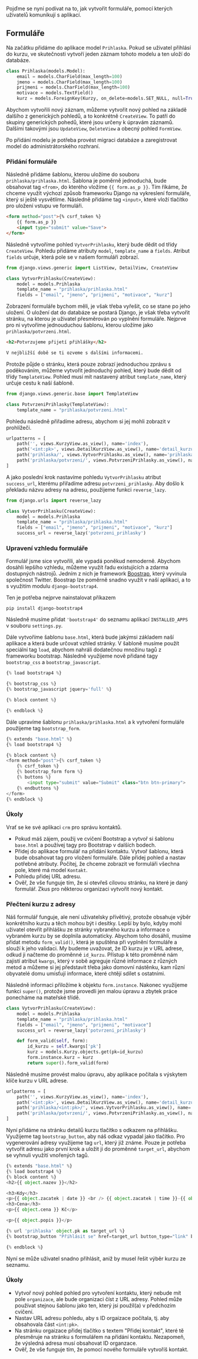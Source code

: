 Pojďme se nyní podívat na to, jak vytvořit formuláře, pomocí kterých uživatelů komunikují s aplikací.

## Formuláře

Na začátku přidáme do aplikace model `Prihlaska`. Pokud se uživatel přihlásí do kurzu, ve skutečnosti vytvoří jeden záznam tohoto modelu a ten uloží do databáze.

```python
class Prihlaska(models.Model):
    email = models.CharField(max_length=100)
    jmeno = models.CharField(max_length=100)
    prijmeni = models.CharField(max_length=100)
    motivace = models.TextField()
    kurz = models.ForeignKey(Kurzy, on_delete=models.SET_NULL, null=True)
```

Abychom vytvořili nový záznam, můžeme vytvořit nový pohled na základě dalšího z generických pohledů, a to konkrétně `CreateView`. To patří do skupiny generických pohedů, které jsou určeny k úpravám záznamů. Dalšími takovými jsou `UpdateView`, `DeleteView` a obecný pohled `FormView`.

Po přidání modelu je potřeba provést migraci databáze a zaregistrovat model do administrátorského rozhraní.

### Přidání formuláře

Následně přidáme šablonu, kterou uložíme do souboru `prihlaska/prihlaska.html`. Šablona je poměrně jednoduchá, bude obsahovat tag `<from>`, do kterého vložíme `{{ form.as_p }}`. Tím říkáme, že chceme využít výchozí způsob frameworku Django na vykreslení formuláře, který si ještě vysvětlíme. Následně přidáme tag `<input>`, které vloží tlačítko pro uložení vstupu ve formuláři.

```html
<form method="post">{% csrf_token %}
    {{ form.as_p }}
    <input type="submit" value="Save">
</form>
```

Následně vytvoříme pohled `VytvorPrihlasku`, který bude dědit od třídy `CreateView`. Pohledu přidáme atributy `model`, `template_name` a `fields`. Atribut `fields` určuje, která pole se v našem formuláři zobrazí.

```python
from django.views.generic import ListView, DetailView, CreateView

class VytvorPrihlasku(CreateView):
    model = models.Prihlaska
    template_name = "prihlaska/prihlaska.html"
    fields = ["email", "jmeno", "prijmeni", "motivace", "kurz"]
```

Zobrazení formuláře bychom měli, je však třeba vyřešit, co se stane po jeho uložení. O uložení dat do databáze se postará Django, je však třeba vytvořit stránku, na kterou je uživatel přesměrován po vyplnění formuláře. Nejprve pro ni vytvoříme jednouduchou šablonu, kterou uložíme jako `prihlaska/potvrzeni.html`.

```html
<h2>Potvrzujeme přijetí přihlášky</h2>

V nejbližší době se ti ozveme s dalšími informacemi.
```

Protože půjde o stránku, která pouze zobrazí jednoduchou zprávu s poděkováním, můžeme vytvořit jednoduchý pohled, který bude dědit od třídy `TemplateView`. Pohled musí mít nastavený atribut `template_name`, který určuje cestu k naší šabloně.

```python
from django.views.generic.base import TemplateView

class PotvrzeniPrihlasky(TemplateView):
    template_name = "prihlaska/potvrzeni.html"
```

Pohledu následně přiřadíme adresu, abychom si jej mohli zobrazit v prohlížeči.

```python
urlpatterns = [
    path('', views.KurzyView.as_view(), name='index'),
    path('<int:pk>', views.DetailKurzView.as_view(), name='detail_kurzu'),
    path('prihlaska/', views.VytvorPrihlasku.as_view(), name='prihlaska'),
    path('prihlaska/potvrzeni/', views.PotvrzeniPrihlasky.as_view(), name='potvrzeni_prihlasky'),
]
```

A jako poslední krok nastavíme pohledu `VytvorPrihlasku` atribut `success_url`, kterému přiřadíme adresu `potvrzeni_prihlasky`. Aby došlo k překladu názvu adresy na adresu, použijeme funkci `reverse_lazy`.


```python
from django.urls import reverse_lazy

class VytvorPrihlasku(CreateView):
    model = models.Prihlaska
    template_name = "prihlaska/prihlaska.html"
    fields = ["email", "jmeno", "prijmeni", "motivace", "kurz"]
    success_url = reverse_lazy('potvrzeni_prihlasky')
```

### Upravení vzhledu formuláře

Formulář jsme sice vytvořili, ale vypadá poněkud nemoderně. Abychom dosáhli lepšího vzhledu, můžeme využít řadu existujících a zdarma dostupných nástrojů. Jedním z nich je framework [Boostrap](https://getbootstrap.com/), který vyvinula společnost Twitter. Boostrap lze poměrně snadno využít v naší aplikaci, a to s využitím modulu `django-bootstrap4`.

Ten je potřeba nejprve nainstalovat příkazem

```
pip install django-bootstrap4
```

Následně musíme přidat `'bootstrap4'` do seznamu aplikací `INSTALLED_APPS` v souboru `settings.py`.

Dále vytvoříme šablonu `base.html`, která bude jakýmsi základem naší aplikace a která bude určovat vzhled stránky. V šabloně musíme použít speciální tag `load`, abychom nahráli dodatečnou množinu tagů z frameworku bootstrap. Následně využijeme nově přidané tagy `bootstrap_css` a `bootstrap_javascript`.

```python
{% load bootstrap4 %}

{% bootstrap_css %}
{% bootstrap_javascript jquery='full' %}

{% block content %}

{% endblock %}
```

Dále upravíme šablonu `prihlaska/prihlaska.html` a k vytvoření formuláře použijeme tag `bootstrap_form`.

```python
{% extends "base.html" %}
{% load bootstrap4 %}

{% block content %}
<form method="post">{% csrf_token %}
    {% csrf_token %}
    {% bootstrap_form form %}
    {% buttons %}
        <input type="submit" value="Submit" class="btn btn-primary">
    {% endbuttons %}
</form>
{% endblock %}
```

### Úkoly

Vrať se ke své aplikaci `crm` pro správu kontaktů. 

- Pokud máš zájem, použij ve cvičení Bootstrap a vytvoř si šablonu `base.html` a používej tagy pro Bootstrap v dalších bodech.
- Přidej do aplikace formulář na přidání kontaktu. Vytvoř šablonu, která bude obsahovat tag pro vložení formuláře. Dále přidej pohled a nastav potřebné atributy. Počítej, že chceme zobrazit ve formuláři všechna pole, které má model `Kontakt`. 
- Pohledu přidej URL adresu.
- Ověř, že vše funguje tím, že si otevřeš cílovou stránku, na které je daný formulář. Zkus pro některou organizaci vytvořit nový kontakt.

### Přečtení kurzu z adresy

Náš formulář funguje, ale není uživatelsky přívětivý, protože obsahuje výběr konkrétního kurzu a těch mohou být i desítky. Lepší by bylo, kdyby mohl uživatel otevřít přihlášku ze stránky vybraného kurzu a informace o vybraném kurzu by se doplnila automaticky. Abychom toho dosáhli, musíme přidat metodu `form_valid()`, která je spuštěna při vyplnění formuláře a slouží k jeho validaci. My budeme uvažovat, že ID kurzu je v URL adrese, odkud ji načteme do proměnné `id_kurzu`. Přístup k této proměnné nám zajistí atribut `kwargs`, který v sobě agreguje různé informace z různých metod a můžeme si jej představit třeba jako domovní nástěnku, kam různí obyvatelé domu umisťují informace, které chtějí sdílet s ostatními. 

Následně informaci přiložíme k objektu `form.instance`. Nakonec využijeme funkci `super()`, protože jsme provedli jen malou úpravu a zbytek práce ponecháme na mateřské třídě.

```python
class VytvorPrihlasku(CreateView):
    model = models.Prihlaska
    template_name = "prihlaska/prihlaska.html"
    fields = ["email", "jmeno", "prijmeni", "motivace"]
    success_url = reverse_lazy('potvrzeni_prihlasky')

    def form_valid(self, form):
        id_kurzu = self.kwargs['pk']
        kurz = models.Kurzy.objects.get(pk=id_kurzu)
        form.instance.kurz = kurz
        return super().form_valid(form)
```

Následně musíme provést malou úpravu, aby aplikace počítala s výskytem klíče kurzu v URL adrese.

```python
urlpatterns = [
    path('', views.KurzyView.as_view(), name='index'),
    path('<int:pk>', views.DetailKurzView.as_view(), name='detail_kurzu'),
    path('prihlaska/<int:pk>/', views.VytvorPrihlasku.as_view(), name='prihlaska'),
    path('prihlaska/potvrzeni/', views.PotvrzeniPrihlasky.as_view(), name='potvrzeni_prihlasky'),
]
```

Nyní přidáme na stránku detailů kurzu tlačítko s odkazem na přihlášku. Využijeme tag `bootstrap_button`, aby náš odkaz vypadal jako tlačítko. Pro vygenerování adresy využijeme tag `url`, který již známe. Pouze je potřeba vytvořit adresu jako první krok a uložit ji do proměnné `target_url`, abychom se vyhnuli využití vnořených tagů.

```python
{% extends "base.html" %}
{% load bootstrap4 %}
{% block content %}
<h2>{{ object.nazev }}</h2>

<h3>Kdy</h3>
<p>{{ object.zacatek | date }} <br /> {{ object.zacatek | time }}-{{ object.konec | time }}</p>
<h3>Cena</h3>
<p>{{ object.cena }} Kč</p>

<p>{{ object.popis }}</p>

{% url 'prihlaska' object.pk as target_url %}
{% bootstrap_button "Přihlásit se" href=target_url button_type="link" button_class="btn-info" %}

{% endblock %}
```

Nyní se může uživatel snadno přihlásit, aniž by musel řešit výběr kurzu ze seznamu.

### Úkoly

- Vytvoř nový pohled pohled pro vytvoření kontaktu, který nebude mít pole `organizace`, ale bude organizaci číst z URL adresy. Pohled může používat stejnou šablonu jako ten, který jsi použil(a) v předchozím cvičení.
- Nastav URL adresu pohledu, aby s ID orgaizace počítala, tj. aby obsahovala část `<int:pk>`.
- Na stránku orgaizace přidej tlačítko s textem "Přidej kontakt", které tě přesměruje na stránku s formulářem na přidání kontaktu. Nezapomeň, že výsledná adresa musí obsahovat ID organzace.
- Ověř, že vše funguje tím, že pomocí nového formuláře vytvoříš kontakt.
